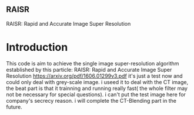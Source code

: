 ## RAISR
RAISR: Rapid and Accurate Image Super Resolution 
# Introduction
This code is aim to achieve the single image super-resolution algorithm established by this particle:
RAISR: Rapid and Accurate Image Super Resolution https://arxiv.org/pdf/1606.01299v3.pdf
it's just a test now and could only deal with grey-scale image.
i useed it to deal with the CT image, the beat part is that it trainning and running really fast( the whole filter may not be necessary for special questions).
i can't put the test image here for company's secrecy reason. 
i will complete the CT-Blending part in the future.
